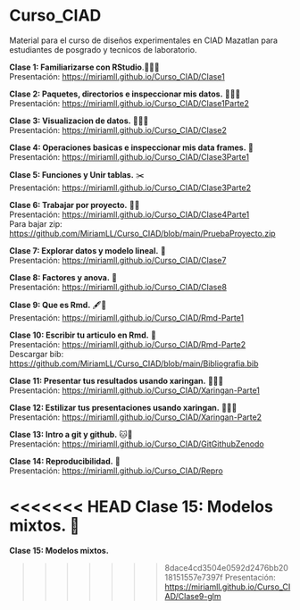 # Curso_CIAD

Material para el curso de diseños experimentales en CIAD Mazatlan para estudiantes de posgrado y tecnicos de laboratorio.

**Clase 1: Familiarizarse con RStudio**.🧑🏽‍💻 <br>
Presentación: https://miriamll.github.io/Curso_CIAD/Clase1

**Clase 2: Paquetes, directorios e inspeccionar mis datos.**  👩🏽‍🔧<br>
Presentación: https://miriamll.github.io/Curso_CIAD/Clase1Parte2

**Clase 3: Visualizacion de datos.**  👩🏽‍🎨<br>
Presentación: https://miriamll.github.io/Curso_CIAD/Clase2

**Clase 4: Operaciones basicas e inspeccionar mis data frames.**  🔎<br>
Presentación: https://miriamll.github.io/Curso_CIAD/Clase3Parte1

**Clase 5: Funciones y Unir tablas.**  ✂️<br>
Presentación: https://miriamll.github.io/Curso_CIAD/Clase3Parte2

**Clase 6: Trabajar por proyecto.** 👯‍♀️  <br>
Presentación: https://miriamll.github.io/Curso_CIAD/Clase4Parte1  
Para bajar zip: https://github.com/MiriamLL/Curso_CIAD/blob/main/PruebaProyecto.zip  

**Clase 7: Explorar datos y modelo lineal.**  📏<br>
Presentación: https://miriamll.github.io/Curso_CIAD/Clase7

**Clase 8: Factores y anova.**  🐞<br>
Presentación: https://miriamll.github.io/Curso_CIAD/Clase8

**Clase 9: Que es Rmd.**  🖋️📄<br>
Presentación: https://miriamll.github.io/Curso_CIAD/Rmd-Parte1 

**Clase 10: Escribir tu articulo en Rmd.** 📑 <br>
Presentación: https://miriamll.github.io/Curso_CIAD/Rmd-Parte2  
Descargar bib: https://github.com/MiriamLL/Curso_CIAD/blob/main/Bibliografia.bib  

**Clase 11: Presentar tus resultados usando xaringan.**  👩🏽‍🏫<br>
Presentación: https://miriamll.github.io/Curso_CIAD/Xaringan-Parte1  

**Clase 12: Estilizar tus presentaciones usando xaringan.**  👩🏽‍🎤<br>
Presentación: https://miriamll.github.io/Curso_CIAD/Xaringan-Parte2  

**Clase 13: Intro a git y github.**  🐱🐙<br>
Presentación: https://miriamll.github.io/Curso_CIAD/GitGithubZenodo  

**Clase 14: Reproducibilidad.**  🤝<br>
Presentación: https://miriamll.github.io/Curso_CIAD/Repro 

<<<<<<< HEAD
**Clase 15: Modelos mixtos.**  🐲<br>
=======
**Clase 15: Modelos mixtos.**  <br>
>>>>>>> 8dace4cd3504e0592d2476bb2018151557e7397f
Presentación: https://miriamll.github.io/Curso_CIAD/Clase9-glm 
